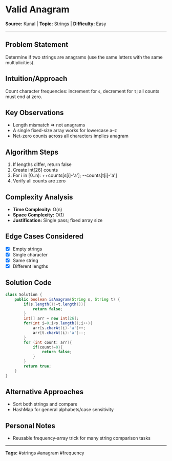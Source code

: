 # Valid Anagram

**Source:** Kunal | **Topic:** Strings | **Difficulty:** Easy  

---

## Problem Statement
Determine if two strings are anagrams (use the same letters with the same multiplicities).

## Intuition/Approach
Count character frequencies: increment for `s`, decrement for `t`; all counts must end at zero.

## Key Observations
- Length mismatch ⇒ not anagrams
- A single fixed-size array works for lowercase a–z
- Net-zero counts across all characters implies anagram

## Algorithm Steps
1. If lengths differ, return false
2. Create int[26] counts
3. For i in [0..n): ++counts[s[i]-'a']; --counts[t[i]-'a']
4. Verify all counts are zero

## Complexity Analysis
- **Time Complexity:** O(n)
- **Space Complexity:** O(1)
- **Justification:** Single pass; fixed array size

## Edge Cases Considered
- [x] Empty strings
- [x] Single character
- [x] Same string
- [x] Different lengths

## Solution Code

```java
class Solution {
    public boolean isAnagram(String s, String t) {
        if(s.length()!=t.length()){
            return false;
        }
        int[] arr = new int[26];
        for(int i=0;i<s.length();i++){
            arr[s.charAt(i)-'a']++;
            arr[t.charAt(i)-'a']--;
        }
        for (int count: arr){
            if(count!=0){
                return false;
            }
        }
        return true;
    }
}
```

## Alternative Approaches
- Sort both strings and compare
- HashMap for general alphabets/case sensitivity

## Personal Notes
- Reusable frequency-array trick for many string comparison tasks

---
**Tags:** #strings #anagram #frequency